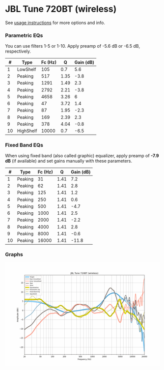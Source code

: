 # JBL Tune 720BT (wireless)
See [usage instructions](https://github.com/jaakkopasanen/AutoEq#usage) for more options and info.

### Parametric EQs
You can use filters 1-5 or 1-10. Apply preamp of -5.6 dB or -6.5 dB, respectively.

|   # | Type      |   Fc (Hz) |    Q |   Gain (dB) |
|-----|-----------|-----------|------|-------------|
|   1 | LowShelf  |       105 | 0.7  |         5.6 |
|   2 | Peaking   |       517 | 1.35 |        -3.8 |
|   3 | Peaking   |      1291 | 1.49 |         2.3 |
|   4 | Peaking   |      2792 | 2.21 |        -3.8 |
|   5 | Peaking   |      4658 | 3.26 |         6   |
|   6 | Peaking   |        47 | 3.72 |         1.4 |
|   7 | Peaking   |        87 | 1.95 |        -2.3 |
|   8 | Peaking   |       169 | 2.39 |         2.3 |
|   9 | Peaking   |       378 | 4.04 |        -0.8 |
|  10 | HighShelf |     10000 | 0.7  |        -6.5 |

### Fixed Band EQs
When using fixed band (also called graphic) equalizer, apply preamp of **-7.9 dB** (if available) and set gains manually with these parameters.

|   # | Type    |   Fc (Hz) |    Q |   Gain (dB) |
|-----|---------|-----------|------|-------------|
|   1 | Peaking |        31 | 1.41 |         7.2 |
|   2 | Peaking |        62 | 1.41 |         2.8 |
|   3 | Peaking |       125 | 1.41 |         1.2 |
|   4 | Peaking |       250 | 1.41 |         0.6 |
|   5 | Peaking |       500 | 1.41 |        -4.7 |
|   6 | Peaking |      1000 | 1.41 |         2.5 |
|   7 | Peaking |      2000 | 1.41 |        -2.2 |
|   8 | Peaking |      4000 | 1.41 |         2.8 |
|   9 | Peaking |      8000 | 1.41 |        -0.6 |
|  10 | Peaking |     16000 | 1.41 |       -11.8 |

### Graphs
![](./JBL%20Tune%20720BT%20(wireless).png)
